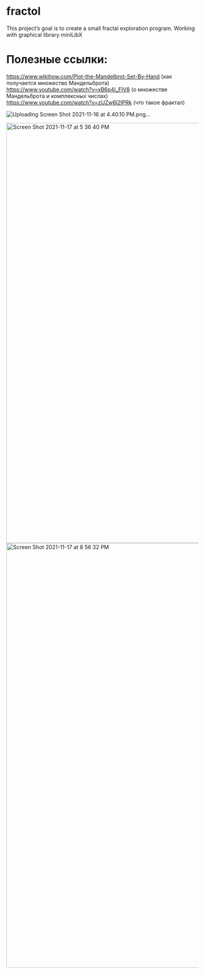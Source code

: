 # fractol
This project’s goal is to create a small fractal exploration program. Working with graphical library miniLibX
 
# Полезные ссылки: 
https://www.wikihow.com/Plot-the-Mandelbrot-Set-By-Hand (как получается множество Мандельброта)  
https://www.youtube.com/watch?v=xB6p4I_FlV8 (о множестве Мандельброта и комплексных числах)  
https://www.youtube.com/watch?v=zUZw6l2IPRk (что такое фрактал)  

![Uploading Screen Shot 2021-11-16 at 4.40.10 PM.png…]()

<img width="1098" alt="Screen Shot 2021-11-17 at 5 36 40 PM" src="https://user-images.githubusercontent.com/83909594/142415598-86a4637d-1003-428a-88c1-94a4f41b45a8.png">

<img width="1110" alt="Screen Shot 2021-11-17 at 8 56 32 PM" src="https://user-images.githubusercontent.com/83909594/142415605-3dc0d4ab-9979-4ca3-be50-06658835e7d3.png">

